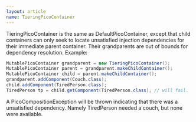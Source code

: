 ```yaml
---
layout: article
name: TieringPicoContainer
---
```


TieringPicoContainer is the same as DefaultPicoContainer, except that child containers can only seek to locate unsatisfied injection dependencies for their immediate parent container. Their grandparents are out of bounds for dependency resolution. Example:

```java
MutablePicoContainer grandparent = new TieringPicoContainer(); 
MutablePicoContainer parent = grandparent.makeChildContainer(); 
MutablePicoContainer child = parent.makeChildContainer(); 
grandparent.addComponent(Couch.class); 
child.addComponent(TiredPerson.class); 
TiredPerson tp = child.getComponent(TiredPerson.class); // will fail.
```

A PicoCompositionException will be thrown indicating that there was a unsatisfied dependency. Namely TiredPerson needed a couch, but none were available.
